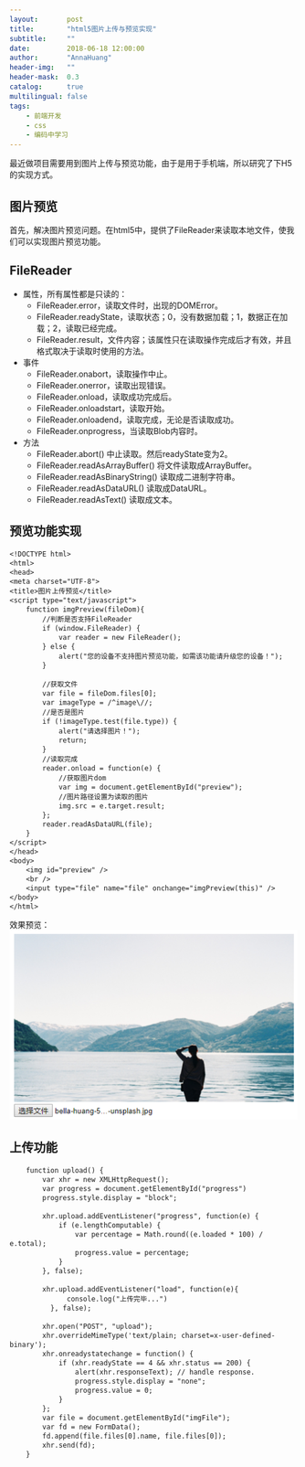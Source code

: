 ```yaml
---
layout:       post
title:        "html5图片上传与预览实现"
subtitle:     ""
date:         2018-06-18 12:00:00
author:       "AnnaHuang"
header-img:   ""
header-mask:  0.3
catalog:      true
multilingual: false
tags:
    - 前端开发
    - css
    - 编码中学习
---
```


最近做项目需要用到图片上传与预览功能，由于是用于手机端，所以研究了下H5的实现方式。

## 图片预览
首先，解决图片预览问题。在html5中，提供了FileReader来读取本地文件，使我们可以实现图片预览功能。


## FileReader
+ 属性，所有属性都是只读的：
   + FileReader.error，读取文件时，出现的DOMError。
   + FileReader.readyState，读取状态；0，没有数据加载；1，数据正在加载；2，读取已经完成。
   + FileReader.result，文件内容；该属性只在读取操作完成后才有效，并且格式取决于读取时使用的方法。
+ 事件
   + FileReader.onabort，读取操作中止。
   + FileReader.onerror，读取出现错误。
   + FileReader.onload，读取成功完成后。
   + FileReader.onloadstart，读取开始。
   + FileReader.onloadend，读取完成，无论是否读取成功。
   + FileReader.onprogress，当读取Blob内容时。
+ 方法
   + FileReader.abort() 
     中止读取。然后readyState变为2。
   + FileReader.readAsArrayBuffer() 
     将文件读取成ArrayBuffer。
   + FileReader.readAsBinaryString() 
     读取成二进制字符串。
   + FileReader.readAsDataURL() 
     读取成DataURL。
   + FileReader.readAsText() 
     读取成文本。

## 预览功能实现
```
<!DOCTYPE html>
<html>
<head>
<meta charset="UTF-8">
<title>图片上传预览</title>
<script type="text/javascript">
    function imgPreview(fileDom){
        //判断是否支持FileReader
        if (window.FileReader) {
            var reader = new FileReader();
        } else {
            alert("您的设备不支持图片预览功能，如需该功能请升级您的设备！");
        }

        //获取文件
        var file = fileDom.files[0];
        var imageType = /^image\//;
        //是否是图片
        if (!imageType.test(file.type)) {
            alert("请选择图片！");
            return;
        }
        //读取完成
        reader.onload = function(e) {
            //获取图片dom
            var img = document.getElementById("preview");
            //图片路径设置为读取的图片
            img.src = e.target.result;
        };
        reader.readAsDataURL(file);
    }
</script>
</head>
<body>
    <img id="preview" />
    <br />
    <input type="file" name="file" onchange="imgPreview(this)" />
</body>
</html>
```
效果预览：
![](/img/in-post/upload-imagePreview.png)

## 上传功能
```
    function upload() {
        var xhr = new XMLHttpRequest();
        var progress = document.getElementById("progress")
        progress.style.display = "block";

        xhr.upload.addEventListener("progress", function(e) {
            if (e.lengthComputable) {
                var percentage = Math.round((e.loaded * 100) / e.total);
                progress.value = percentage;
            }
        }, false);

        xhr.upload.addEventListener("load", function(e){
              console.log("上传完毕...")
          }, false);

        xhr.open("POST", "upload");
        xhr.overrideMimeType('text/plain; charset=x-user-defined-binary');
        xhr.onreadystatechange = function() {
            if (xhr.readyState == 4 && xhr.status == 200) {
                alert(xhr.responseText); // handle response.
                progress.style.display = "none";
                progress.value = 0;
            }
        };
        var file = document.getElementById("imgFile");
        var fd = new FormData();
        fd.append(file.files[0].name, file.files[0]);
        xhr.send(fd);
    }
```